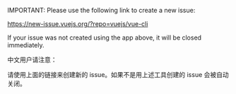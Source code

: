 IMPORTANT: Please use the following link to create a new issue:

https://new-issue.vuejs.org/?repo=vuejs/vue-cli

If your issue was not created using the app above, it will be closed immediately.

中文用户请注意：

请使用上面的链接来创建新的 issue。如果不是用上述工具创建的 issue 会被自动关闭。

